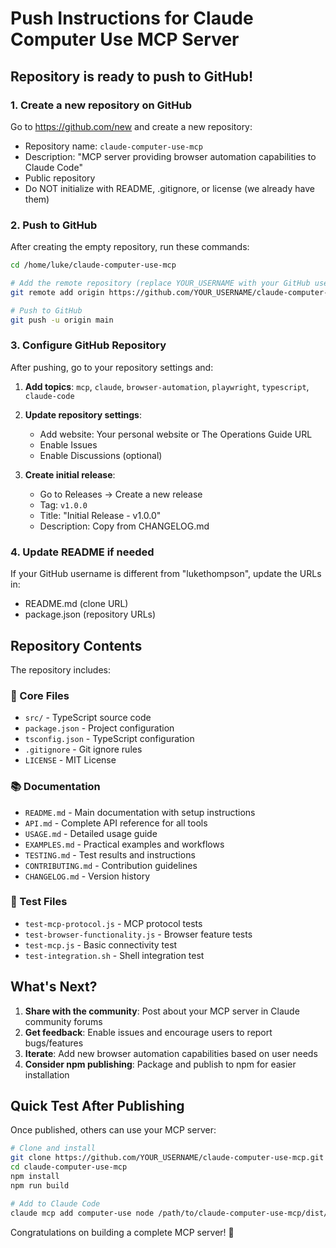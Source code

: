 # Push Instructions for Claude Computer Use MCP Server

## Repository is ready to push to GitHub!

### 1. Create a new repository on GitHub

Go to https://github.com/new and create a new repository:
- Repository name: `claude-computer-use-mcp`
- Description: "MCP server providing browser automation capabilities to Claude Code"
- Public repository
- Do NOT initialize with README, .gitignore, or license (we already have them)

### 2. Push to GitHub

After creating the empty repository, run these commands:

```bash
cd /home/luke/claude-computer-use-mcp

# Add the remote repository (replace YOUR_USERNAME with your GitHub username)
git remote add origin https://github.com/YOUR_USERNAME/claude-computer-use-mcp.git

# Push to GitHub
git push -u origin main
```

### 3. Configure GitHub Repository

After pushing, go to your repository settings and:

1. **Add topics**: `mcp`, `claude`, `browser-automation`, `playwright`, `typescript`, `claude-code`

2. **Update repository settings**:
   - Add website: Your personal website or The Operations Guide URL
   - Enable Issues
   - Enable Discussions (optional)

3. **Create initial release**:
   - Go to Releases → Create a new release
   - Tag: `v1.0.0`
   - Title: "Initial Release - v1.0.0"
   - Description: Copy from CHANGELOG.md

### 4. Update README if needed

If your GitHub username is different from "lukethompson", update the URLs in:
- README.md (clone URL)
- package.json (repository URLs)

## Repository Contents

The repository includes:

### 📁 Core Files
- `src/` - TypeScript source code
- `package.json` - Project configuration
- `tsconfig.json` - TypeScript configuration
- `.gitignore` - Git ignore rules
- `LICENSE` - MIT License

### 📚 Documentation
- `README.md` - Main documentation with setup instructions
- `API.md` - Complete API reference for all tools
- `USAGE.md` - Detailed usage guide
- `EXAMPLES.md` - Practical examples and workflows
- `TESTING.md` - Test results and instructions
- `CONTRIBUTING.md` - Contribution guidelines
- `CHANGELOG.md` - Version history

### 🧪 Test Files
- `test-mcp-protocol.js` - MCP protocol tests
- `test-browser-functionality.js` - Browser feature tests
- `test-mcp.js` - Basic connectivity test
- `test-integration.sh` - Shell integration test

## What's Next?

1. **Share with the community**: Post about your MCP server in Claude community forums
2. **Get feedback**: Enable issues and encourage users to report bugs/features
3. **Iterate**: Add new browser automation capabilities based on user needs
4. **Consider npm publishing**: Package and publish to npm for easier installation

## Quick Test After Publishing

Once published, others can use your MCP server:

```bash
# Clone and install
git clone https://github.com/YOUR_USERNAME/claude-computer-use-mcp.git
cd claude-computer-use-mcp
npm install
npm run build

# Add to Claude Code
claude mcp add computer-use node /path/to/claude-computer-use-mcp/dist/index.js
```

Congratulations on building a complete MCP server! 🎉